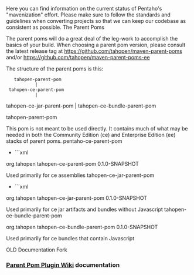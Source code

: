 <html>
<body>


Here you can find information on the current status of Pentaho's "mavenization" effort. Please make sure to follow the standards and guidelines when converting projects so that we can keep our codebase as consistent as possible.
The Parent Poms

The parent poms will do a great deal of the leg-work to accomplish the basics of your build. When choosing a parent pom version, please consult the latest release tag at https://github.com/tahopen/maven-parent-poms and/or https://github.com/tahopen/maven-parent-poms-ee

The structure of the parent poms is this:

       tahopen-parent-pom
               |
     tahopen-ce-parent-pom
               |
   tahopen-ce-jar-parent-pom
               |
  tahopen-ce-bundle-parent-pom

tahopen-parent-pom

This pom is not meant to be used directly. It contains much of what may be needed in both the Community Edition (ce) and Enterprise Edition (ee) stacks of parent poms.
pentaho-ce-parent-pom

- ´´´xml
<parent>
  <groupId>org.tahopen</groupId>
  <artifactId>tahopen-ce-parent-pom</artifactId>
  <version>0.1.0-SNAPSHOT</version>
</parent>

Used primarily for ce assemblies
tahopen-ce-jar-parent-pom

- ´´´xml
<parent>
  <groupId>org.tahopen</groupId>
  <artifactId>tahopen-ce-jar-parent-pom</artifactId>
  <version>0.1.0-SNAPSHOT</version>
</parent>

Used primarily for ce jar artifacts and bundles without Javascript
tahopen-ce-bundle-parent-pom

<parent>
  <groupId>org.tahopen</groupId>
  <artifactId>tahopen-ce-bundle-parent-pom</artifactId>
  <version>0.1.0-SNAPSHOT</version>
</parent>

Used primarily for ce bundles that contain Javascript

OLD Documentation Fork
<h3><a href="https://github.com/pentaho/maven-parent-poms/wiki">Parent Pom Plugin Wiki</a> documentation</h3>

</body>
</html>
